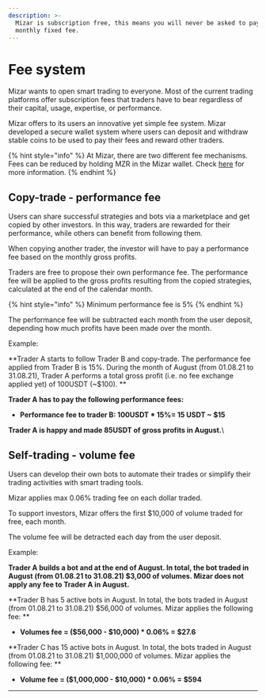 ```yaml
---
description: >-
  Mizar is subscription free, this means you will never be asked to pay a
  monthly fixed fee.
---
```


# Fee system

Mizar wants to open smart trading to everyone. Most of the current trading platforms offer subscription fees that traders have to bear regardless of their capital, usage, expertise, or performance.

Mizar offers to its users an innovative yet simple fee system. Mizar developed a secure wallet system where users can deposit and withdraw stable coins to be used to pay their fees and reward other traders.

{% hint style="info" %}
At Mizar, there are two different fee mechanisms. Fees can be reduced by holding MZR in the Mizar wallet. Check [here](star-program-fees-reduction.md) for more information.
{% endhint %}

## Copy-trade - performance fee

Users can share successful strategies and bots via a marketplace and get copied by other investors. In this way, traders are rewarded for their performance, while others can benefit from following them.

When copying another trader, the investor will have to pay a performance fee based on the monthly gross profits.

Traders are free to propose their own performance fee. The performance fee will be applied to the gross profits resulting from the copied strategies, calculated at the end of the calendar month.

{% hint style="info" %}
Minimum performance fee is 5%
{% endhint %}

The performance fee will be subtracted each month from the user deposit, depending how much profits have been made over the month.

Example:

**Trader A starts to follow Trader B and copy-trade. The performance fee applied from Trader B is 15%. During the month of August (from 01.08.21 to 31.08.21), Trader A performs a total gross profit (i.e. no fee exchange applied yet) of 100USDT (\~$100).  **

**Trader A has to pay the following performance fees:**

* **Performance fee to trader B: 100USDT \* 15%= 15 USDT  \~ $15**

**Trader A is happy and made 85USDT of gross profits in August.**\


## Self-trading - volume fee&#x20;

Users can develop their own bots to automate their trades or simplify their trading activities with smart trading tools.

Mizar applies max 0.06% trading fee on each dollar traded.&#x20;

To support investors, Mizar offers the first $10,000 of volume traded for free, each month.

The volume fee will be detracted each day from the user deposit.

Example:

**Trader A builds a bot and at the end of August. In total, the bot traded in August (from 01.08.21 to 31.08.21) $3,000 of volumes. Mizar does not apply any fee to Trader A in August.**

**Trader B  has 5 active bots in August. In total, the bots traded in August (from 01.08.21 to 31.08.21) $56,000 of volumes. Mizar applies the following fee: **

* **Volumes fee = ($56,000 - $10,000) \* 0.06% = $27.6**

**Trader C  has 15 active bots in August. In total, the bots traded in August (from 01.08.21 to 31.08.21) $1,000,000 of volumes. Mizar applies the following fee: **

* **Volume fee = ($1,000,000 - $10,000) \* 0.06% = $594**

****
